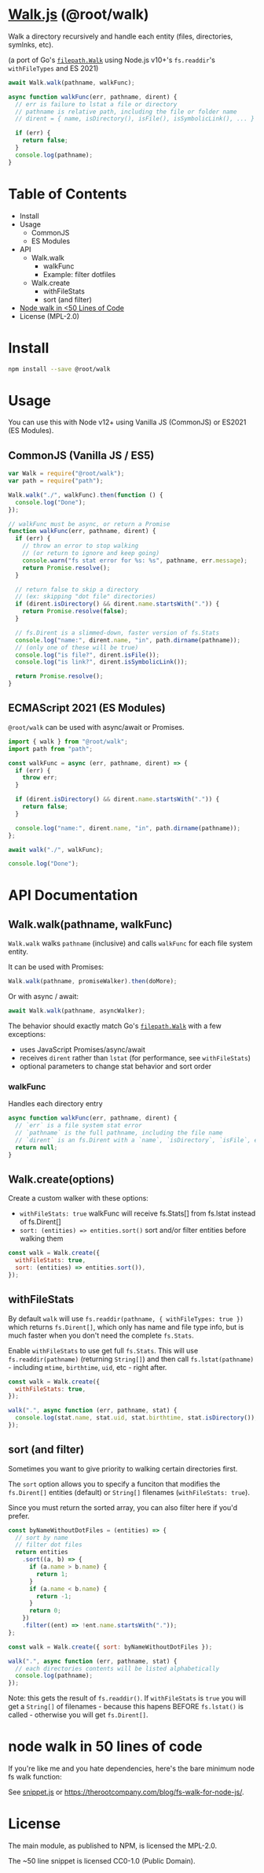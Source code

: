 # [Walk.js](https://git.rootprojects.org/root/walk.js) (@root/walk)

Walk a directory recursively and handle each entity (files, directories, symlnks, etc).

(a port of Go's [`filepath.Walk`](https://golang.org/pkg/path/filepath/#Walk)
using Node.js v10+'s `fs.readdir`'s `withFileTypes` and ES 2021)

```js
await Walk.walk(pathname, walkFunc);

async function walkFunc(err, pathname, dirent) {
  // err is failure to lstat a file or directory
  // pathname is relative path, including the file or folder name
  // dirent = { name, isDirectory(), isFile(), isSymbolicLink(), ... }

  if (err) {
    return false;
  }
  console.log(pathname);
}
```

# Table of Contents

- Install
- Usage
  - CommonJS
  - ES Modules
- API
  - Walk.walk
    - walkFunc
    - Example: filter dotfiles
  - Walk.create
    - withFileStats
    - sort (and filter)
- [Node walk in <50 Lines of Code](https://therootcompany.com/blog/fs-walk-for-node-js/)
- License (MPL-2.0)

# Install

```bash
npm install --save @root/walk
```

# Usage

You can use this with Node v12+ using Vanilla JS (CommonJS) or ES2021 (ES Modules).

## CommonJS (Vanilla JS / ES5)

```js
var Walk = require("@root/walk");
var path = require("path");

Walk.walk("./", walkFunc).then(function () {
  console.log("Done");
});

// walkFunc must be async, or return a Promise
function walkFunc(err, pathname, dirent) {
  if (err) {
    // throw an error to stop walking
    // (or return to ignore and keep going)
    console.warn("fs stat error for %s: %s", pathname, err.message);
    return Promise.resolve();
  }

  // return false to skip a directory
  // (ex: skipping "dot file" directories)
  if (dirent.isDirectory() && dirent.name.startsWith(".")) {
    return Promise.resolve(false);
  }

  // fs.Dirent is a slimmed-down, faster version of fs.Stats
  console.log("name:", dirent.name, "in", path.dirname(pathname));
  // (only one of these will be true)
  console.log("is file?", dirent.isFile());
  console.log("is link?", dirent.isSymbolicLink());

  return Promise.resolve();
}
```

## ECMAScript 2021 (ES Modules)

`@root/walk` can be used with async/await or Promises.

```js
import { walk } from "@root/walk";
import path from "path";

const walkFunc = async (err, pathname, dirent) => {
  if (err) {
    throw err;
  }

  if (dirent.isDirectory() && dirent.name.startsWith(".")) {
    return false;
  }

  console.log("name:", dirent.name, "in", path.dirname(pathname));
};

await walk("./", walkFunc);

console.log("Done");
```

# API Documentation

## Walk.walk(pathname, walkFunc)

`Walk.walk` walks `pathname` (inclusive) and calls `walkFunc` for each file system entity.

It can be used with Promises:

```js
Walk.walk(pathname, promiseWalker).then(doMore);
```

Or with async / await:

```js
await Walk.walk(pathname, asyncWalker);
```

The behavior should exactly match Go's
[`filepath.Walk`](https://golang.org/pkg/path/filepath/#Walk) with a few exceptions:

- uses JavaScript Promises/async/await
- receives `dirent` rather than `lstat` (for performance, see `withFileStats`)
- optional parameters to change stat behavior and sort order

### walkFunc

Handles each directory entry

```js
async function walkFunc(err, pathname, dirent) {
  // `err` is a file system stat error
  // `pathname` is the full pathname, including the file name
  // `dirent` is an fs.Dirent with a `name`, `isDirectory`, `isFile`, etc
  return null;
}
```

## Walk.create(options)

Create a custom walker with these options:

- `withFileStats: true` walkFunc will receive fs.Stats[] from fs.lstat instead of fs.Dirent[]
- `sort: (entities) => entities.sort()` sort and/or filter entities before walking them

```js
const walk = Walk.create({
  withFileStats: true,
  sort: (entities) => entities.sort()),
});
```

## withFileStats

By default `walk` will use `fs.readdir(pathname, { withFileTypes: true })` which returns `fs.Dirent[]`,
which only has name and file type info, but is much faster when you don't need the complete `fs.Stats`.

Enable `withFileStats` to use get full `fs.Stats`. This will use `fs.readdir(pathname)` (returning `String[]`)
and then call `fs.lstat(pathname)` - including `mtime`, `birthtime`, `uid`, etc - right after.

```js
const walk = Walk.create({
  withFileStats: true,
});

walk(".", async function (err, pathname, stat) {
  console.log(stat.name, stat.uid, stat.birthtime, stat.isDirectory());
});
```

## sort (and filter)

Sometimes you want to give priority to walking certain directories first.

The `sort` option allows you to specify a funciton that modifies the `fs.Dirent[]` entities (default) or `String[]` filenames (`withFileStats: true`).

Since you must return the sorted array, you can also filter here if you'd prefer.

```js
const byNameWithoutDotFiles = (entities) => {
  // sort by name
  // filter dot files
  return entities
    .sort((a, b) => {
      if (a.name > b.name) {
        return 1;
      }
      if (a.name < b.name) {
        return -1;
      }
      return 0;
    })
    .filter((ent) => !ent.name.startsWith("."));
};

const walk = Walk.create({ sort: byNameWithoutDotFiles });

walk(".", async function (err, pathname, stat) {
  // each directories contents will be listed alphabetically
  console.log(pathname);
});
```

Note: this gets the result of `fs.readdir()`. If `withFileStats` is `true` you will get a `String[]` of filenames - because this hapens BEFORE `fs.lstat()` is called - otherwise you will get `fs.Dirent[]`.

# node walk in 50 lines of code

If you're like me and you hate dependencies,
here's the bare minimum node fs walk function:

See [snippet.js](/snippet.js) or <https://therootcompany.com/blog/fs-walk-for-node-js/>.

# License

The main module, as published to NPM, is licensed the MPL-2.0.

The ~50 line snippet is licensed CC0-1.0 (Public Domain).
